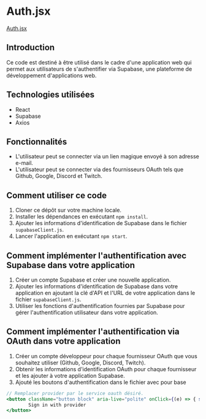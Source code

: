 # Auth.jsx
[Auth.jsx](../../src/pages/Auth.jsx)

## Introduction
Ce code est destiné à être utilisé dans le cadre d'une application web qui permet aux utilisateurs de s'authentifier via Supabase, une plateforme de développement d'applications web.

## Technologies utilisées
- React
- Supabase
- Axios

## Fonctionnalités
- L'utilisateur peut se connecter via un lien magique envoyé à son adresse e-mail.
- L'utilisateur peut se connecter via des fournisseurs OAuth tels que Github, Google, Discord et Twitch.

## Comment utiliser ce code
1. Cloner ce dépôt sur votre machine locale.
2. Installer les dépendances en exécutant `npm install`.
3. Ajouter les informations d'identification de Supabase dans le fichier `supabaseClient.js`.
4. Lancer l'application en exécutant `npm start`.

## Comment implémenter l'authentification avec Supabase dans votre application
1. Créer un compte Supabase et créer une nouvelle application.
2. Ajouter les informations d'identification de Supabase dans votre application en ajoutant la clé d'API et l'URL de votre application dans le fichier `supabaseClient.js`.
3. Utiliser les fonctions d'authentification fournies par Supabase pour gérer l'authentification utilisateur dans votre application.

## Comment implémenter l'authentification via OAuth dans votre application
1. Créer un compte développeur pour chaque fournisseur OAuth que vous souhaitez utiliser (Github, Google, Discord, Twitch).
2. Obtenir les informations d'identification OAuth pour chaque fournisseur et les ajouter à votre application Supabase.
3. Ajouté les boutons d'authentification dans le fichier avec pour base
```jsx
// Remplacer provider par le service oauth désiré.
<button className="button block" aria-live="polite" onClick={(e) => { setType('provider'); handlelogin2(e, 'provider') }}>
        Sign in with provider
</button>
```